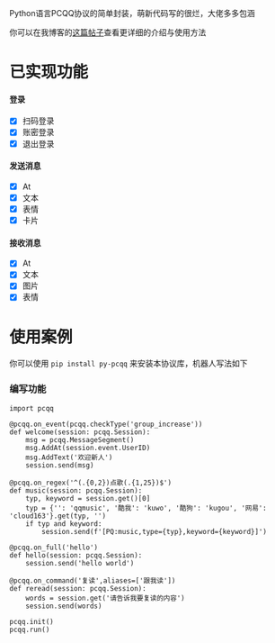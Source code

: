 Python语言PCQQ协议的简单封装，萌新代码写的很烂，大佬多多包涵

你可以在我博客的[这篇帖子](http://blog.yeli.work/2021/09/11/py-pcqq/)查看更详细的介绍与使用方法

# 已实现功能

#### 登录
- [x] 扫码登录
- [x] 账密登录
- [x] 退出登录

#### 发送消息
- [x] At
- [x] 文本
- [x] 表情
- [x] 卡片

#### 接收消息
- [x] At
- [x] 文本
- [x] 图片
- [x] 表情

# 使用案例

你可以使用 `pip install py-pcqq` 来安装本协议库，机器人写法如下

### 编写功能

```
import pcqq

@pcqq.on_event(pcqq.checkType('group_increase'))
def welcome(session: pcqq.Session):
    msg = pcqq.MessageSegment()
    msg.AddAt(session.event.UserID)
    msg.AddText('欢迎新人')
    session.send(msg)

@pcqq.on_regex('^(.{0,2})点歌(.{1,25})$')
def music(session: pcqq.Session):
    typ, keyword = session.get()[0]
    typ = {'': 'qqmusic', '酷我': 'kuwo', '酷狗': 'kugou', '网易': 'cloud163'}.get(typ, '')
    if typ and keyword:
        session.send(f'[PQ:music,type={typ},keyword={keyword}]')

@pcqq.on_full('hello')
def hello(session: pcqq.Session):
    session.send('hello world')

@pcqq.on_command('复读',aliases=['跟我读'])
def reread(session: pcqq.Session):
    words = session.get('请告诉我要复读的内容')
    session.send(words)

pcqq.init()
pcqq.run()
```
